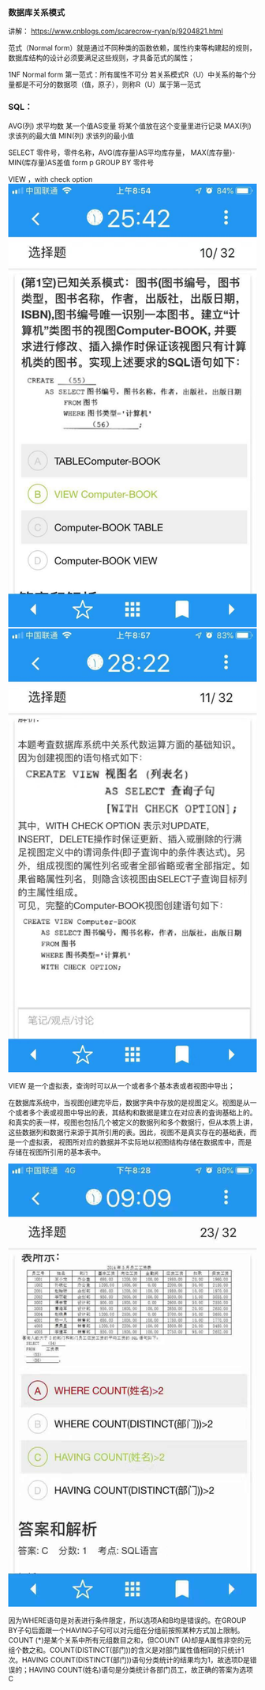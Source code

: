 ### 数据库关系模式
讲解：
https://www.cnblogs.com/scarecrow-ryan/p/9204821.html


范式（Normal form）就是通过不同种类的函数依赖，属性约束等构建起的规则，数据库结构的设计必须要满足这些规则，才具备范式的属性；

1NF Normal form  第一范式：所有属性不可分
若关系模式R（U）中关系的每个分量都是不可分的数据项（值，原子），则称R（U）属于第一范式

### SQL：
AVG(列) 求平均数  某一个值AS变量 将某个值放在这个变量里进行记录
MAX(列) 求该列的最大值  MIN(列) 求该列的最小值

SELECT 零件号，零件名称，AVG(库存量)AS平均库存量， MAX(库存量)-MIN(库存量)AS差值 form p GROUP BY 零件号



VIEW ，with check option
![](./png/数据库1.jpg)
![](./png/数据库2.jpg)

VIEW 是一个虚拟表，查询时可以从一个或者多个基本表或者视图中导出；

在数据库系统中，当视图创建完毕后，数据字典中存放的是视图定义。视图是从一个或者多个表或视图中导出的表，其结构和数据是建立在对应表的査询基础上的。和真实的表一样，视图也包括几个被定义的数据列和多个数据行，但从本质上讲，这些数据列和数据行来源于其所引用的表。因此，视图不是真实存在的基础表，而是一个虚拟表， 视图所对应的数据并不实际地以视图结构存储在数据库中，而是存储在视图所引用的基本表中。

![](./png/数据库3.jpg)

因为WHERE语句是对表进行条件限定，所以选项A和B均是错误的。在GROUP BY子句后面跟一个HAVING子句可以对元组在分组前按照某种方式加上限制。COUNT (*)是某个关系中所有元组数目之和，但COUNT (A)却是A属性非空的元组个数之和。COUNT(DISTINCT(部门))的含义是对部门属性值相同的只统计1次。HAVING COUNT(DISTINCT(部门))语句分类统计的结果均为1，故选项D是错误的；HAVING COUNT(姓名)语句是分类统计各部门员工，故正确的答案为选项C
